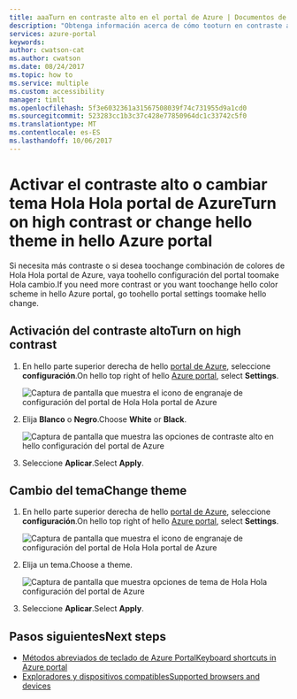 ```yaml
---
title: aaaTurn en contraste alto en el portal de Azure | Documentos de Microsoft
description: "Obtenga información acerca de cómo tooturn en contraste alto o cambiar Hola tema de portal de Azure."
services: azure-portal
keywords: 
author: cwatson-cat
ms.author: cwatson
ms.date: 08/24/2017
ms.topic: how to
ms.service: multiple
ms.custom: accessibility
manager: timlt
ms.openlocfilehash: 5f3e6032361a31567508039f74c731955d9a1cd0
ms.sourcegitcommit: 523283cc1b3c37c428e77850964dc1c33742c5f0
ms.translationtype: MT
ms.contentlocale: es-ES
ms.lasthandoff: 10/06/2017
---
```

# <a name="turn-on-high-contrast-or-change-hello-theme-in-hello-azure-portal"></a><span data-ttu-id="039b5-103">Activar el contraste alto o cambiar tema Hola Hola portal de Azure</span><span class="sxs-lookup"><span data-stu-id="039b5-103">Turn on high contrast or change hello theme in hello Azure portal</span></span>
<span data-ttu-id="039b5-104">Si necesita más contraste o si desea toochange combinación de colores de Hola Hola portal de Azure, vaya toohello configuración del portal toomake Hola cambio.</span><span class="sxs-lookup"><span data-stu-id="039b5-104">If you need more contrast or you want toochange hello color scheme in hello Azure portal, go toohello portal settings toomake hello change.</span></span> 

## <a name="turn-on-high-contrast"></a><span data-ttu-id="039b5-105">Activación del contraste alto</span><span class="sxs-lookup"><span data-stu-id="039b5-105">Turn on high contrast</span></span>
1. <span data-ttu-id="039b5-106">En hello parte superior derecha de hello [portal de Azure](https://portal.azure.com), seleccione **configuración**.</span><span class="sxs-lookup"><span data-stu-id="039b5-106">On hello top right of hello [Azure portal](https://portal.azure.com), select **Settings**.</span></span> 

    ![Captura de pantalla que muestra el icono de engranaje de configuración del portal de Hola Hola portal de Azure](./media/azure-portal-change-theme-high-contrast/azure-portal-settings-icon.png)
1. <span data-ttu-id="039b5-108">Elija **Blanco** o **Negro**.</span><span class="sxs-lookup"><span data-stu-id="039b5-108">Choose **White** or **Black**.</span></span>

    ![Captura de pantalla que muestra las opciones de contraste alto en hello configuración del portal de Azure](./media/azure-portal-change-theme-high-contrast/azure-portal-highcontrast-options.png)
1. <span data-ttu-id="039b5-110">Seleccione **Aplicar**.</span><span class="sxs-lookup"><span data-stu-id="039b5-110">Select **Apply**.</span></span>

## <a name="change-theme"></a><span data-ttu-id="039b5-111">Cambio del tema</span><span class="sxs-lookup"><span data-stu-id="039b5-111">Change theme</span></span>
1. <span data-ttu-id="039b5-112">En hello parte superior derecha de hello [portal de Azure](https://portal.azure.com), seleccione **configuración**.</span><span class="sxs-lookup"><span data-stu-id="039b5-112">On hello top right of hello [Azure portal](https://portal.azure.com), select **Settings**.</span></span>

    ![Captura de pantalla que muestra el icono de engranaje de configuración del portal de Hola Hola portal de Azure](./media/azure-portal-change-theme-high-contrast/azure-portal-settings-icon.png)
1. <span data-ttu-id="039b5-114">Elija un tema.</span><span class="sxs-lookup"><span data-stu-id="039b5-114">Choose a theme.</span></span>

    ![Captura de pantalla que muestra opciones de tema de Hola Hola configuración del portal de Azure](./media/azure-portal-change-theme-high-contrast/azure-portal-theme-options.png)
1. <span data-ttu-id="039b5-116">Seleccione **Aplicar**.</span><span class="sxs-lookup"><span data-stu-id="039b5-116">Select **Apply**.</span></span>

## <a name="next-steps"></a><span data-ttu-id="039b5-117">Pasos siguientes</span><span class="sxs-lookup"><span data-stu-id="039b5-117">Next steps</span></span>
- [<span data-ttu-id="039b5-118">Métodos abreviados de teclado de Azure Portal</span><span class="sxs-lookup"><span data-stu-id="039b5-118">Keyboard shortcuts in Azure portal</span></span>](azure-portal-keyboard-shortcuts.md)
- [<span data-ttu-id="039b5-119">Exploradores y dispositivos compatibles</span><span class="sxs-lookup"><span data-stu-id="039b5-119">Supported browsers and devices</span></span>](../azure-preview-portal-supported-browsers-devices.md)
